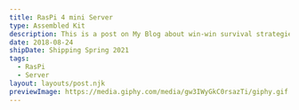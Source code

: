 ```yaml
---
title: RasPi 4 mini Server
type: Assembled Kit
description: This is a post on My Blog about win-win survival strategies.
date: 2018-08-24
shipDate: Shipping Spring 2021
tags:
  - RasPi
  - Server
layout: layouts/post.njk
previewImage: https://media.giphy.com/media/gw3IWyGkC0rsazTi/giphy.gif
---
```

